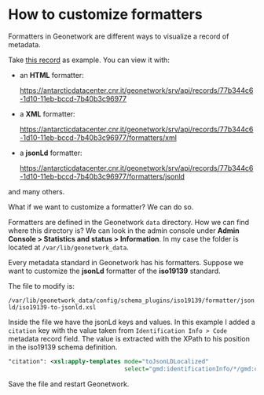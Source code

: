 # How to customize formatters

Formatters in Geonetwork are different ways to visualize a record of metadata.

Take [this record](https://antarcticdatacenter.cnr.it/geonetwork/srv/eng/catalog.search#/metadata/77b344c6-1d10-11eb-bccd-7b40b3c96977) as example. You can view it with:

- an **HTML** formatter:
  
  https://antarcticdatacenter.cnr.it/geonetwork/srv/api/records/77b344c6-1d10-11eb-bccd-7b40b3c96977

- a **XML** formatter:
  
  https://antarcticdatacenter.cnr.it/geonetwork/srv/api/records/77b344c6-1d10-11eb-bccd-7b40b3c96977/formatters/xml

- a **jsonLd** formatter:
  
  https://antarcticdatacenter.cnr.it/geonetwork/srv/api/records/77b344c6-1d10-11eb-bccd-7b40b3c96977/formatters/jsonld

and many others.

What if we want to customize a formatter? We can do so.

Formatters are defined in the Geonetwork `data` directory. How we can find where this directory is? We can look in the admin console under **Admin Console > Statistics and status > Information**. In my case the folder is located at `/var/lib/geonetwork_data`.

Every metadata standard in Geonetwork has his formatters. Suppose we want to customize the **jsonLd** formatter of the **iso19139** standard.

The file to modify is:

`/var/lib/geonetwork_data/config/schema_plugins/iso19139/formatter/jsonld/iso19139-to-jsonld.xsl`

Inside the file we have the jsonLd keys and values. In this example I added a `citation` key with the value taken from `Identification Info > Code` metadata record field. The value is extracted with the XPath to his position in the iso19139 schema definition.

```xml
"citation": <xsl:apply-templates mode="toJsonLDLocalized"
                                 select="gmd:identificationInfo/*/gmd:citation/*/gmd:identifier/*/gmd:code"/>
```
Save the file and restart Geonetwork.



